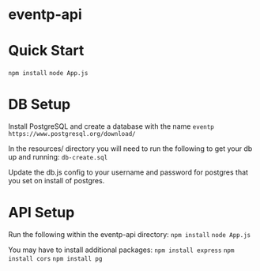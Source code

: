 # eventp-api

# Quick Start

`npm install`
`node App.js`

# DB Setup

Install PostgreSQL and create a database with the name `eventp`
`https://www.postgresql.org/download/`

In the resources/ directory you will need to run the following to get your db up and running:
`db-create.sql`

Update the db.js config to your username and password for postgres that you set on install of postgres.

# API Setup

Run the following within the eventp-api directory:
`npm install`
`node App.js`

You may have to install additional packages:
`npm install express`
`npm install cors`
`npm install pg`